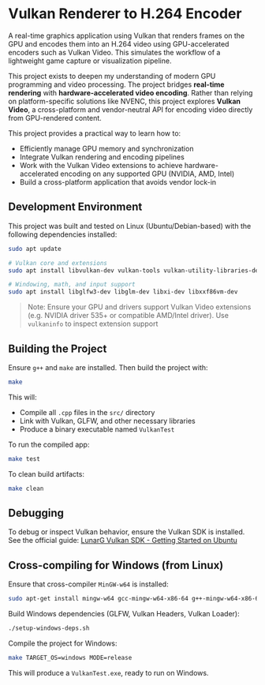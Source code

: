
# Vulkan Renderer to H.264 Encoder

A real-time graphics application using Vulkan that renders frames on the GPU and encodes them into an H.264 video using GPU-accelerated encoders such as Vulkan Video. This simulates the workflow of a lightweight game capture or visualization pipeline.

This project exists to deepen my understanding of modern GPU programming and video processing. The project bridges **real-time rendering** with **hardware-accelerated video encoding**. Rather than relying on platform-specific solutions like NVENC, this project explores **Vulkan Video**, a cross-platform and vendor-neutral API for encoding video directly from GPU-rendered content.

This project provides a practical way to learn how to:
- Efficiently manage GPU memory and synchronization
- Integrate Vulkan rendering and encoding pipelines
- Work with the Vulkan Video extensions to achieve hardware-accelerated encoding on any supported GPU (NVIDIA, AMD, Intel)
- Build a cross-platform application that avoids vendor lock-in

## Development Environment

This project was built and tested on Linux (Ubuntu/Debian-based) with the following dependencies installed:

```bash
sudo apt update

# Vulkan core and extensions
sudo apt install libvulkan-dev vulkan-tools vulkan-utility-libraries-dev spirv-tools

# Windowing, math, and input support
sudo apt install libglfw3-dev libglm-dev libxi-dev libxxf86vm-dev
```

> Note: Ensure your GPU and drivers support Vulkan Video extensions (e.g. NVIDIA driver 535+ or compatible AMD/Intel driver). Use `vulkaninfo` to inspect extension support

## Building the Project

Ensure `g++` and `make` are installed. Then build the project with:

```bash
make
```

This will:
- Compile all `.cpp` files in the `src/` directory
- Link with Vulkan, GLFW, and other necessary libraries
- Produce a binary executable named `VulkanTest`

To run the compiled app:

```bash
make test
```

To clean build artifacts:
```bash
make clean
```

## Debugging

To debug or inspect Vulkan behavior, ensure the Vulkan SDK is installed. See the official guide: [LunarG Vulkan SDK - Getting Started on Ubuntu](https://vulkan.lunarg.com/doc/view/latest/linux/getting_started_ubuntu.html)

## Cross-compiling for Windows (from Linux)

Ensure that cross-compiler `MinGW-w64` is installed:

```bash
sudo apt-get install mingw-w64 gcc-mingw-w64-x86-64 g++-mingw-w64-x86-64
```

Build Windows dependencies (GLFW, Vulkan Headers, Vulkan Loader):

```bash
./setup-windows-deps.sh
```

Compile the project for Windows:

```bash
make TARGET_OS=windows MODE=release
```

This will produce a `VulkanTest.exe`, ready to run on Windows.
